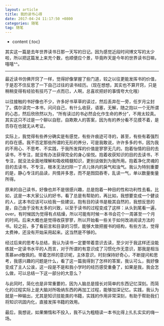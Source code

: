 ```yaml
---
layout: article
title: 我的读书心得
date: 2017-04-24 11:17:50 +0800
categories: 随笔
tag: 随笔
---
```


* content
{:toc}

其实这一篇是去年世界读书日那一天写的日记。因为感觉近段时间博文写的太少啦，所以把这篇发上来充个数，也顺便应个景，毕竟昨天是今年的世界读书日嘛，嘻嘻^^。

<!-- more -->

* * *

最近读书仿佛开窍了一样，觉得好像掌握了些门道，较之以往更能发挥书的价值，于是忍不住反思了一下自己过往的读书经历。（现在想想，其实也不算开窍，只是稍稍变得有经验有技巧了一点而已，人啊，总喜欢把好的事情夸大化哦）

以往接触的书好像也不少，许多好书草草的读过，然后丢弃在一旁，任岁月尘封了。偶尔读完一本书，问问自己，有什么收获，语塞，无解，随之抱以一个无所谓的心态，然后欣欣然以为，“所有读过的书必然会化作生命的养分”，不用太较真。其实这只不过是一个聊以自慰，自欺欺人的答案，因为有的养分看不见摸不着，是否存在也就无从考证。

实际上，我觉得有些养分确实是有感觉，有些许痕迹可寻的，甚至，有些有着强烈的存在感。我不否定那些所谓的无形的养分，可是我敢说，许许多多的书，因为我的不用心、不思考、不实践，于我所发挥的价值是寥寥无几的。抱着怡情的目的去读书，不专注，就没有办法获得完全的身心愉悦。抱着收获知识的目的去读书，不专注，就没法全面地理解和吸收精髓知识，更别谈做到为我所用。抱着净化灵魂的目的去读书，不专注，根本无法扫除一丁点儿体内的戾气和浊气。我认为特别重要的是，静心专注的品读，共情并多思，而不是囫囵吞枣，乱读一气，单以数量衡量所得。

原来的自己读书，好像也并不是很感兴趣，总是抱着一种目的性和功利性去看。比如，这是一本大家公认的好书，看了总是有帮助的，再比如，我想要变成一个健谈的人，这本书应该可以给我一些建议。抱有目的读书是极其自然的，我想反思的是，自己由于没有太多的兴致，以至于读书的过程变成了这样：从头到尾看一遍，over。有时候因为觉得有点枯燥，所以可能有时候一本书会花个一周甚至一个月的时间。后来大概也是觉得收获寥寥，所以开始看一些关于如何改进阅读方法的书。较之前，多了看前言和目录的习惯，能够大致把握书的结构，有些方法，觉得太费神，还没有开始采用起来。这当然是不够的。

经过后来的思考与总结，我认为读书一定要带着意识去读，至少对于我这样还没能练就一定读书水平的人而言，对于所谓的有意识成了习惯化作无意识，那我是相当羡慕and敬佩的。带着怎样的意识呢，主体意识，时刻保持好奇心，不断提问和思考，我感兴趣的问题是什么，看了这一篇我得到了怎样的答案，我认可么，我好像变成了主人公诶，这一段是不是和我小学时的经历感受重叠了，如果是我，我会怎么做，可以总结一下这一部分的大意么？

与此同时，简化也是非常重要的，因为人脑总是擅长对简单的东西记忆深刻。而简化的过程实际上是大脑对所吸纳东西的再加工过程，能够加深记忆。实践，我认为就是一种输出，尤其是知识技能类的书籍，实践的作用非常深刻，有助于帮助我们将知识巩固内化，直接发挥书籍的效用。

最后，我想说，如果懒惰和不投入，我不认为粗糙读一本书比得上扎扎实实的嗨一场。

